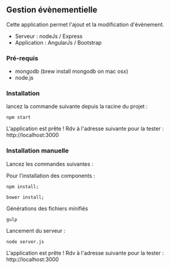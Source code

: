 Gestion évènementielle
--

Cette application permet l'ajout et la modification d'évènement.
- Serveur : nodeJs / Express
- Application : AngularJs / Bootstrap

### Pré-requis

- mongodb (brew install mongodb on mac osx)
- node.js

### Installation

lancez la commande suivante depuis la racine du projet : 

```
npm start
```

L'application est prête ! Rdv à l'adresse suivante pour la tester : http://localhost:3000

### Installation manuelle

Lancez les commandes suivantes :

Pour l'installation des components : 
```
npm install;

bower install;

```

Générations des fichiers minifiés

```
gulp
```

Lancement du serveur : 


```
node server.js
```


L'application est prête ! Rdv à l'adresse suivante pour la tester : http://localhost:3000
